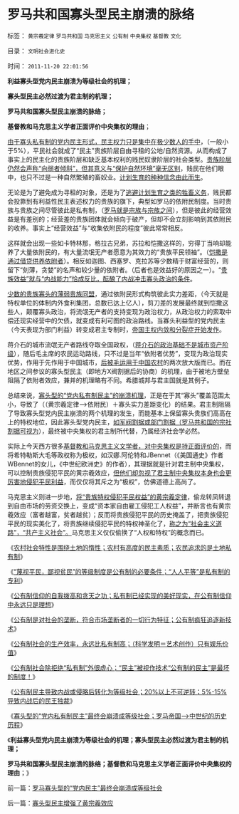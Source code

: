 # 罗马共和国寡头型民主崩溃的脉络

标签： `黄宗羲定律` `罗马共和国` `马克思主义` `公有制` `中央集权` `基督教` `文化` 

目录： `文明社会进化史`

时间： `2011-11-20 22:01:56`

**利益寡头型党内民主崩溃为等级社会的机理；**

**寡头型民主必然过渡为君主制的机理；**

**罗马共和国寡头型民主崩溃的脉络；**

**基督教和马克思主义学者正面评价中央集权的理由**；

[由于寡头私有制的党内民主形式，民主权力只是集中在极少数人的手中](../../../2009/9/13/三种利益体的民主设想构成天堂地狱史.md)，（一般小于5%），平民社会就成了“民主”贵族阶层自由寻租的公地/自然资源。从而构成了事实上的民主化的贵族阶层和缺乏基本权利的贱民奴隶阶层的社会类型。[贵族阶层仍然会声称“向弱者倾斜”，但其意义与“保护自然环境”毫无区别](../../../2011/11/11/很多贫民还是认毛主席的.md)，贱民在他们眼中，也只不过是一种自然繁殖的畜奴业。[计划生育的种种信念由此而生](http://hi.baidu.com/darthchn/blog/item/95314adfd09ec94694ee37e1.html)。

无论是为了避免成为寻租的对象，还是为了[逃避计划生育之类的牲畜义务](../../../2011/10/23/占用了国家的土地，贪污了自已的生命.md)，贱民都会投靠到有利益性民主表述权力的贵族的旗下，典型如罗马的依附民制度。当时贵族与贵族之间尽管彼此是私有制，（[罗马就是宗族与宗族之间](../../../2010/8/13/罗马共和国和罗马帝国的统治阶级.md)），但是彼此的经营效益是有差别的；经营差的贵族团体就会倾向于破产，但却不会立刻影响到其依附民的收养。事实上“经营效益”与“收集依附民的程度”彼此常常相反。

这样就会出现一些如卡特林那，格拉古兄弟，苏拉和恺撒这样的，穷得丁当响却能养了大量依附民的，有大量流氓无产者愿意为其效力的“贵族平民领袖”。（[恺撒是通过借贷供养依附者](../../../2011/6/5/利率，凯撒，西塞罗，威尼斯商人，纳粹，犹太人和货币战争.md)）。相反如迦图、西塞罗、克拉苏等少数精于财富经营的，则留下“刻薄，贪婪”的名声和较少量的依附者。（后者也是效益好的原因之一）。“[贵族效益”就与“内战能力”恰成反比，酝酿了内战冲击寡头政治的条件](../../../2010/10/6/为祖国统一而“一帝专政”的罗马四分五裂！万劫不复！.md)。

[少数的贵族寡头的薄弱贵族同盟](../../../2010/9/27/罗马元老院的缺陷；三权分立不民主；现代国会；.md)，通过依附民形式构筑彼此实力差距，（今天就是特权单位的体制内外食利集团，总数已达上亿人），剪刀差的发展最终就到恺撒这些人，颠覆寡头政治，将流氓无产者的支持变现为政治权力，从政治权力的索取中偿还现实经营中的欠债，就变成有利可图的政治路线。当寡头利益型的党内民主（今天表现为部门利益）转变成君主专制时，[帝国主权内敛和分裂症开始发作](../../../2009/10/1/主权分裂症的病因，处方和毒药.md)。

蒋介石的城市流氓无产者路线夺取全国政权，（[蒋介石的政治基础不是城市资产阶级](../../../2011/1/16/亡蒋介石者，蒋介石也.md)），随后毛主席的农民运动路线，只不过是当年“依附者优势”，变现为政治现实优势，作用于先作用于中国城市，[后被毛运用于中国农村](../../../2011/11/17/民主进程不可能由农村突破.md)的两次放大版而已。而在地区之间参议的寡头型民主（即地方X阀割据后的协商）的机理，由于被地方壁垒阻隔了依附者效应，兼并的机理略有不同。希腊城邦与君主国就是其例子。

总结来说，[寡头型的“党内私有制民主”的崩溃机理](../../../2009/5/25/魔戒！世界上根本没有绝对的权力～！.md)，正是在于其“寡头”覆盖范围太小，导致了（（黄宗羲定律——>依附民）＋寡头实力差距变化）的结果。君主制阻隔了导致寡头型党内民主崩溃的两个机理的发生，而能基本上保留寡头贵族们高高在上的特权地位，因此寡头型党内民主，[如军阀割据或部门割据（罗马共和国的宗社割据可视为](../../../2009/9/10/军阀割据不是地方民主自治.md)），最终被中央集权的君主制所代替，乃属经济社会学必然。

实际上今天西方很多[基督教和马克思主义文学者，对中央集权是持正面评价的](../../../2011/2/1/人道主义如何构筑君权神授？.md)，而将希特勒斯大毛等政权称为极权，如汉娜.阿伦特和JBennet（《美国通史》作者WBennet的女儿，《中世纪欧洲史》的作者），其理据就是针对君主制中央集权，可以控制贵族侵犯平民的黄宗羲效应，[但他们却忽视了君主制中央集权本身也会更厉害地侵犯平民利益](../../../2009/3/17/皇权制度有其历史曾经的合理性.md)，而仅仅将其斥之为“极权”，仿佛道德上高尚了。

马克思主义则进一步地，[将“贵族特权侵犯平民权益”的黄宗羲定律](../../../2009/2/9/人权经济学之“黄宗羲定律”.md)，偷龙转凤转退到自由市场的劳资交换上，变成“资本家自由雇工侵犯工人权益”，并断言也有黄宗羲效应（富者越富，贫者越贫）；反而将贵族侵犯平民的历史掩盖了，把贵族侵犯平民的现实美化了，将贵族继续侵犯平民的特权神圣化了，[称之为“社会主义道路”，“共产主义社会”。](../../../2011/2/3/计划经济内核数学理性主义，米塞斯“社会主义不可运作”和兰格.md)马克思主义仅仅偷换了“人权和特权”的概念而已。

《[农村社会特性是围绕土地的惰性；农村有高度的民主素质；农民追求的是土地私有制](../../../2011/11/18/农村的社会特性是围绕土地的惰性.md)》

《[“蔑视平民，鄙视贫民”的等级制度是公有制的必要条件；“人人平等”是私有制的专利](../../../2011/11/19/“人人平等”是私有制的专利.md)》

《[公有制信仰的自我拨高和贪天之功；私有制已经实现的美好现实，在公有制信仰中永远只是理想](../../../2011/11/19/私有制的美好现实是共产主义远大的理想.md)》

《[公有制是对社会的垄断，符合市场垄断者的一切行为特征；公有制疯狂追逐新技术](../../../2011/11/19/公有制缺乏创造力，疯狂追求高新技术，.md)》

《[公有制社会的生产效率，永远比私有制高；（科学发明＝艺术创作）只有娱乐价值](../../../2011/11/19/（科学发明＝艺术创作）只有娱乐价值；公有制生产力更高.md)》

《[公有制社会除拒绝“私有制”外很虚心；“民主”被视作技术“公有制的民主”是最坏的制度！](../../../2011/11/20/虚心引进“民主政治技术”的公有制和明朝.md)》

《[公有制民主导致内战或侵略后转化为等级社会；20%以上不可逆转；5%-15%导致内战后的民王独裁](../../../2011/11/20/民主的私有制与公有制的人鬼殊途.md)》

《[寡头型的“党内私有制民主”最终会崩溃成等级社会；罗马帝国——>中世纪的历史历程](../../../2011/11/20/罗马寡头型的“党内民主”最终会崩溃成等级社会.md)》

《**利益寡头型党内民主崩溃为等级社会的机理；寡头型民主必然过渡为君主制的机理；**

**罗马共和国寡头型民主崩溃的脉络；基督教和马克思主义学者正面评价中央集权的理由**；》



前一篇：[罗马寡头型的“党内民主”最终会崩溃成等级社会](../../../2011/11/20/罗马寡头型的“党内民主”最终会崩溃成等级社会.md)

后一篇：[寡头型民主增强了黄宗羲效应](../../../2011/11/21/寡头型民主增强了黄宗羲效应.md)